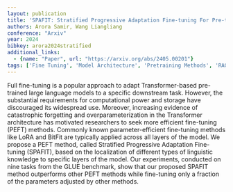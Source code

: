```yaml
---
layout: publication
title: 'SPAFIT: Stratified Progressive Adaptation Fine-tuning For Pre-trained Large Language Models'
authors: Arora Samir, Wang Liangliang
conference: "Arxiv"
year: 2024
bibkey: arora2024stratified
additional_links:
  - {name: "Paper", url: "https://arxiv.org/abs/2405.00201"}
tags: ['Fine Tuning', 'Model Architecture', 'Pretraining Methods', 'RAG', 'Training Techniques', 'Transformer']
---
```

Full fine-tuning is a popular approach to adapt Transformer-based pre-trained
large language models to a specific downstream task. However, the substantial
requirements for computational power and storage have discouraged its
widespread use. Moreover, increasing evidence of catastrophic forgetting and
overparameterization in the Transformer architecture has motivated researchers
to seek more efficient fine-tuning (PEFT) methods. Commonly known
parameter-efficient fine-tuning methods like LoRA and BitFit are typically
applied across all layers of the model. We propose a PEFT method, called
Stratified Progressive Adaptation Fine-tuning (SPAFIT), based on the
localization of different types of linguistic knowledge to specific layers of
the model. Our experiments, conducted on nine tasks from the GLUE benchmark,
show that our proposed SPAFIT method outperforms other PEFT methods while
fine-tuning only a fraction of the parameters adjusted by other methods.
